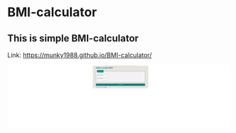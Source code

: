 # BMI-calculator
## This is simple BMI-calculator
Link: https://munky1988.github.io/BMI-calculator/

![BMI](https://github.com/munky1988/BMI-calculator/blob/main/image/bmi.jpeg?raw=true)
